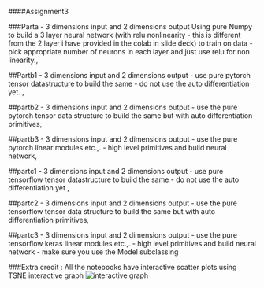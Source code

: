 ####Assignment3

###Parta - 3 dimensions input and 2 dimensions output Using pure Numpy to build a 3 layer neural network (with relu nonlinearity - this is different from the 2 layer i have provided in the colab in slide deck) to train on data - pick appropriate number of neurons in each layer and just use relu for non linearity.,

##Partb1 - 3 dimensions input and 2 dimensions output - use pure pytorch tensor datastructure to build the same - do not use the auto differentiation yet. ,

##partb2 - 3 dimensions input and 2 dimensions output - use the pure pytorch tensor data structure to build the same but with auto differentiation primitives,

##partb3 - 3 dimensions input and 2 dimensions output - use the pure pytorch linear modules etc.,. - high level primitives and build neural network,

##partc1 - 3 dimensions input and 2 dimensions output - use pure tensorflow tensor datastructure to build the same - do not use the auto differentiation yet ,

##partc2 - 3 dimensions input and 2 dimensions output - use the pure tensorflow tensor data structure to build the same but with auto differentiation primitives,

##partc3 - 3 dimensions input and 2 dimensions output - use the pure tensorflow keras linear modules etc.,. - high level primitives and build neural network - make sure you use the Model subclassing

###Extra credit : All the notebooks have interactive scatter plots using TSNE interactive graph
![interactive graph](https://user-images.githubusercontent.com/71077352/111920001-cf4b5b00-8a49-11eb-8004-cdb92c06aa1c.gif)
